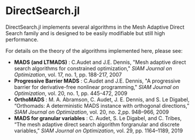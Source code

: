 # DirectSearch.jl

DirectSearch.jl implements several algorithms in the Mesh Adaptive Direct Search family and is designed to be easily modifiable but still high performance.

For details on the theory of the algorithms implemented here, please see:
- **MADS (and LTMADS)** : C.Audet and J.E. Dennis, "Mesh adaptive direct search algorithms for constrained optimization," *SIAM Journal on Optimization*, vol. 17, no. 1, pp. 188-217, 2007
- **Progressive Barrier MADS** : C.Audet and J.E. Dennis, "A progressive barrier for derivative-free nonlinear programming," *SIAM Journal on Optimization*, vol. 20, no. 1, pp. 445-472, 2009
- **OrthoMADS** : M. A. Abramson, C. Audet, J. E. Dennis, and S. Le Digabel, “Orthomads: A deterministic MADS instance with orthogonal directions,” *SIAM Journal on Optimization*, vol. 20, no. 2,pp. 948–966, 2009
- **MADS for granular variables** : C.  Audet,  S.  Le  Digabel,  and  C.  Tribes,  “The  mesh  adaptive  direct  search  algorithm  forgranular and discrete variables,” *SIAM Journal on Optimization*, vol. 29, pp. 1164–1189, 2019
